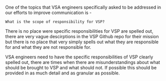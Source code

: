 One of the topics that VSA engineers specifically asked to be addressed in our efforts to improve communication is -

`What is the scope of responsibility for VSP?`

There is no place were specific responsibilities for VSP are spelled out, there are very vague descirptions in the VSP Github repo for their mission but there is no place that very simply spells out what they are responsible for and what they are not responsible for.

VSA engineers need to have the specific responsibilities of VSP clearly spelled out, there are times when there are misunderstandings about what should be brought to VSP and what should not. If possible this should be provided in as much detail and as granular as possible.

